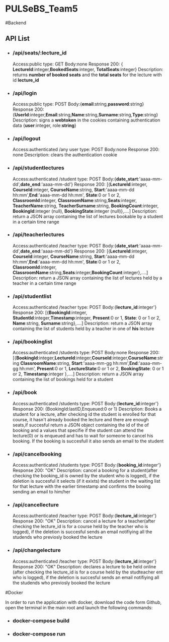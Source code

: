 # PULSeBS_Team5

#Backend

## API List
* ### /api/seats/:lecture_id
    Access:public
    type: GET
    Body:none
    Response 200:   { **LectureId**:integer,**BookedSeats**:integer, **TotalSeats**:integer}
    Description: returns **number of booked seats** and the **total seats** for the lecture with id **lecture_id**

* ### /api/login
    Access:public
    type: POST
    Body:{**email**:string,**password**:string}
    Response 200:  {**UserId**:integer,**Email**:string,**Name**:string,**Surname**:string,**Type**:string} 
    Description: signs a **webtoken** in the cookies containing authentication data {**user**:integer, role:**string**}

* ### /api/logout
    Access:authenticated /any user
    type: POST
    Body:none
    Response 200: none 
    Description: clears the authentication cookie

* ### /api/studentlectures
    Access:authenticated /student
    type: POST
    Body:{**date_start**:'aaaa-mm-dd',**date_end**:'aaaa-mm-dd'}
    Response 200: [{**LectureId**:integer, **CourseId**:integer, **CourseName**:string, **Start**:'aaaa-mm-dd hh:mm',**End**:'aaaa-mm-dd hh:mm', **State**:0 or 1 or 2, **ClassroomId**:integer, **ClassroomName**:string,**Seats**:integer, **TeacherName**:string, **TeacherSurname**:string, **BookingCount**:integer, **BookingId**:integer (null), **BookingState**:integer (null)},....]
    Description: return a JSON array containing the list of lectures bookable by a student in a certain time range

* ### /api/teacherlectures
    Access:authenticated /teacher
    type: POST
    Body:{**date_start**:'aaaa-mm-dd',**date_end**:'aaaa-mm-dd'}
    Response 200: [{**LectureId**:integer, **CourseId**:integer, **CourseName**:string, **Start**:'aaaa-mm-dd hh:mm',**End**:'aaaa-mm-dd hh:mm', **State**:0 or 1 or 2, **ClassroomId**:integer, **ClassroomName**:string,**Seats**:integer,**BookingCount**:integer},....]
    Description: return a JSON array containing the list of lectures held by a teacher in a certain time range

* ### /api/studentlist
    Access:authenticated /teacher
    type: POST
    Body:{**lecture_id**:integer'}
    Response 200: [{**BookingId**:integer, **StudentId**:integer,**Timestamp**:integer, **Present**:0 or 1, **State**: 0 or 1 or 2, **Name**:string, **Surname**:string},....]
    Description: return a JSON array containing the list of students held by a teacher in one of **his** lecture

* ### /api/bookinglist
    Access:authenticated /students
    type: POST
    Body:none
    Response 200: [{**BookingId**:integer,**LectureId**:integer,**CourseId**:integer,**CourseName**:string **ClassroomName**:string,
    **Start**:'aaaa-mm-gg hh:mm',**End**:'aaaa-mm-gg hh:mm',  **Present**:0 or 1, **LectureState**:0 or 1 or 2, **BookingState**: 0 or 1 or 2, **Timestamp**:integer },....]
    Description: return a JSON array containing the list of bookings held for a student

* ### /api/book
    Access:authenticated /students
    type: POST
    Body:{**lecture_id**:integer'}
    Response 200: {BookingId:lastID,Enqueued:0 or 1}
    Description: Books a student for a lecture, after checking id the student is enrolled for that course, it hasn't already booked the lecture and there are enough seats,if succesful return a JSON object containing the id of the of booking and a values that specifie if the student can attend the lecture(0) or is enqueued and has to wait for someone to cancel his booking. If the booking is succesfull it also sends an email to the student

* ### /api/cancelbooking
    Access:authenticated /students
    type: POST
    Body:{**booking_id**:integer'}
    Response 200: "OK"
    Description: cancel a booking for a student(after checking the booking_id is owned by the student who is logged), if the deletion is succesful it selects (if it exixts) the student in the waiting list for that lecture with the earlier timestamp and confirms the booing sending an email to him/her

* ### /api/cancellecture
    Access:authenticated /teacher
    type: POST
    Body:{**lecture_id**:integer'}
    Response 200: "OK"
    Description: cancel a lecture for a teacher(after checking the lecture_id is for a course held by the teacher who is logged), if the deletion is succesful sends an email notifiying all the studends who previosly booked the lecture

* ### /api/changelecture
    Access:authenticated /teacher
    type: POST
    Body:{**lecture_id**:integer'}
    Response 200: "OK"
    Description: declares a lecture to be held online (after checking the lecture_id is for a course held by the studteacher ent who is logged), if the deletion is succesful sends an email notifiying all the studends who previosly booked the lecture



#Docker

In order to run the application with docker, download the code form Github, open the terminal in the main root and launch the following commands:

* ### docker-compose build
* ### docker-compose run







